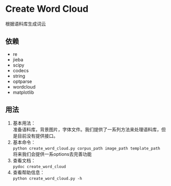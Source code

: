 # Create Word Cloud
根据语料库生成词云
## 依赖
* re
* jieba
* scipy
* codecs
* string
* optparse
* wordcloud
* matplotlib

## 用法
1. 基本用法：<br>
准备语料库，背景图片，字体文件。我们提供了一系列方法来处理语料库，但是目前没有提供接口。
2. 基本命令：<br>
`python create_word_cloud.py corpus_path image_path template_path`<br>
将来我们会提供一系options去完善功能
3. 查看文档：<br>
`pydoc create_word_cloud`
4. 查看帮助信息：<br>
`python create_word_cloud.py -h`